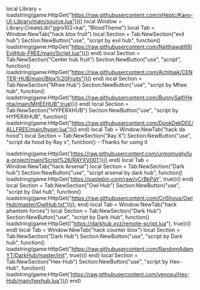 local Library = loadstring(game:HttpGet("https://raw.githubusercontent.com/xHeptc/Kavo-UI-Library/main/source.lua"))()
local Window = Library.CreateLib("ggro102=kai", "BloodTheme")
local Tab = Window:NewTab("hack blox fruit")
local Section = Tab:NewSection("evil hub")
Section:NewButton("use", "script by evil hub", function()
    loadstring(game:HttpGet("https://raw.githubusercontent.com/Natthawat69/EvilHub-FREE/main/Script.lua"))()
end)
local Section = Tab:NewSection("Center hub fruit")
Section:NewButton("use", "script", function()
    loadstring(game:HttpGet("https://raw.githubusercontent.com/Achitsak/CENTER-HUB/main/Blox%20Fruits"))()
end)
local Section = Tab:NewSection("Mhee Hub")
Section:NewButton("use", "script by Mhee hub", function()
    loadstring(game:HttpGet("https://raw.githubusercontent.com/BunnySalf/Hentai/main/MHEEHUB",true))()
end)
local Section = Tab:NewSection("HYPERXHUB")
Section:NewButton("use", "script by HYPERXHUB", function()
    loadstring(game:HttpGet("https://raw.githubusercontent.com/DookDekDEE/ALLFREE/main/hyper.lua"))()
end)
local Tab = Window:NewTab("hack da hood")
local Section = Tab:NewSection("Ray X")
Section:NewButton("use", "script da hood by Ray x", function()
    --Thanks for using it



loadstring(game:HttpGet('https://raw.githubusercontent.com/urmomugly/lua-project/main/Script%26/RAYXV001'))()
end)
local Tab = Window:NewTab("hack Arsenal")
local Section = Tab:NewSection("Dark hub")
Section:NewButton("use", "script arsenal by dark hub", function()
    loadstring(game:HttpGet('https://pastebin.com/raw/yCrBkPaY', true))()
end)
local Section = Tab:NewSection("Owl Hub")
Section:NewButton("use", "script by Owl hub", function()
    loadstring(game:HttpGet("https://raw.githubusercontent.com/CriShoux/OwlHub/master/OwlHub.txt"))();
end)
local Tab = Window:NewTab("hack phantom forces")
local Section = Tab:NewSection("Dark Hub")
Section:NewButton("use", "script by Dark Hub", function()
    loadstring(game:HttpGet(("https://darkhub.xyz/remote-script.lua"), true))()
end)
local Tab = Window:NewTab("hack counter blox")
local Section = Tab:NewSection("Dark Hub")
Section:NewButton("use", "script by Dark hub", function()
    loadstring(game:HttpGet("https://raw.githubusercontent.com/RandomAdamYT/DarkHub/master/Init", true))()
end)
local Section = Tab:NewSection("Hex-Hub")
Section:NewButton("use", "script by Hex-Hub", function()
    loadstring(game:HttpGet('https://raw.githubusercontent.com/venosu/Hex-Hub/main/hexhub.lua'))()
end)
